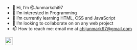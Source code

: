 - 👋 Hi, I’m @Junmarkchi97
- 👀 I’m interested in Programming
- 🌱 I’m currently learning HTML, CSS and JavaScript
- 💞️ I’m looking to collaborate on on any web project
- 📫 How to reach me: email me at chijunmark97@gmail.com



<a href="https://www.linkedin.com/in/junmark-chi-a8196b233"><img src="https://img.shields.io/badge/linkedin-%230077B5.svg?&style=for-the-badge&logo=linkedin&logoColor=white" height="25" /></a>


<!---
Junmarkchi97/Junmarkchi97 is a ✨ special ✨ repository because its `README.md` (this file) appears on your GitHub profile.
You can click the Preview link to take a look at your changes.
--->
